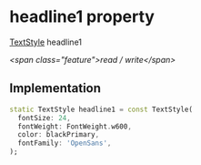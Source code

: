 


# headline1 property







[TextStyle](https:api.flutter.dev/flutter/painting/TextStyle-class.html) headline1
  
_\<span class="feature"\>read / write\</span\>_






## Implementation

```dart
static TextStyle headline1 = const TextStyle(
  fontSize: 24,
  fontWeight: FontWeight.w600,
  color: blackPrimary,
  fontFamily: 'OpenSans',
);
```







